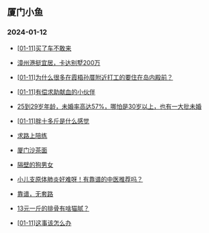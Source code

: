 ## 厦门小鱼 
### 2024-01-12

+ [[01-11]买了车不敢来](http://bbs.xmfish.com/read-htm-tid-18133768.html)

+ [漳州港挺宜居，卡达别墅200万](http://bbs.xmfish.com/read-htm-tid-18133790.html)

+ [[01-11]为什么很多在霞梧孙厝附近打工的要住在岛内殿前？](http://bbs.xmfish.com/read-htm-tid-18133794.html)

+ [[01-11]有偿求助献血的小伙伴](http://bbs.xmfish.com/read-htm-tid-18133648.html)

+ [25到29岁年龄，未婚率高达57%，哪怕是30岁以上，也有一大批未婚](http://bbs.xmfish.com/read-htm-tid-18133675.html)

+ [[01-11]胖十多斤是什么感觉](http://bbs.xmfish.com/read-htm-tid-18133860.html)

+ [求路上陪练](http://bbs.xmfish.com/read-htm-tid-18133702.html)

+ [厦门沙茶面](http://bbs.xmfish.com/read-htm-tid-18133820.html)

+ [隔壁的狗男女](http://bbs.xmfish.com/read-htm-tid-18133620.html)

+ [小儿支原体肺炎好难呀！有靠谱的中医推荐吗？](http://bbs.xmfish.com/read-htm-tid-18133827.html)

+ [靠谱，无套路](http://bbs.xmfish.com/read-htm-tid-18133948.html)

+ [13元一斤的排骨有啥猫腻？](http://bbs.xmfish.com/read-htm-tid-18133867.html)

+ [[01-11]这事该怎么办](http://bbs.xmfish.com/read-htm-tid-18133785.html)

